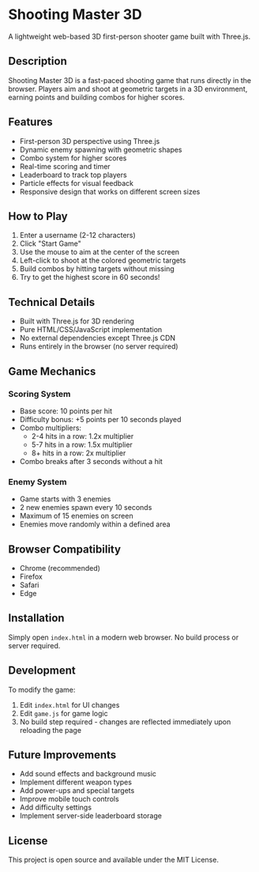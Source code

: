 # Shooting Master 3D

A lightweight web-based 3D first-person shooter game built with Three.js.

## Description

Shooting Master 3D is a fast-paced shooting game that runs directly in the browser. Players aim and shoot at geometric targets in a 3D environment, earning points and building combos for higher scores.

## Features

- First-person 3D perspective using Three.js
- Dynamic enemy spawning with geometric shapes
- Combo system for higher scores
- Real-time scoring and timer
- Leaderboard to track top players
- Particle effects for visual feedback
- Responsive design that works on different screen sizes

## How to Play

1. Enter a username (2-12 characters)
2. Click "Start Game"
3. Use the mouse to aim at the center of the screen
4. Left-click to shoot at the colored geometric targets
5. Build combos by hitting targets without missing
6. Try to get the highest score in 60 seconds!

## Technical Details

- Built with Three.js for 3D rendering
- Pure HTML/CSS/JavaScript implementation
- No external dependencies except Three.js CDN
- Runs entirely in the browser (no server required)

## Game Mechanics

### Scoring System
- Base score: 10 points per hit
- Difficulty bonus: +5 points per 10 seconds played
- Combo multipliers:
  - 2-4 hits in a row: 1.2x multiplier
  - 5-7 hits in a row: 1.5x multiplier
  - 8+ hits in a row: 2x multiplier
- Combo breaks after 3 seconds without a hit

### Enemy System
- Game starts with 3 enemies
- 2 new enemies spawn every 10 seconds
- Maximum of 15 enemies on screen
- Enemies move randomly within a defined area

## Browser Compatibility

- Chrome (recommended)
- Firefox
- Safari
- Edge

## Installation

Simply open `index.html` in a modern web browser. No build process or server required.

## Development

To modify the game:

1. Edit `index.html` for UI changes
2. Edit `game.js` for game logic
3. No build step required - changes are reflected immediately upon reloading the page

## Future Improvements

- Add sound effects and background music
- Implement different weapon types
- Add power-ups and special targets
- Improve mobile touch controls
- Add difficulty settings
- Implement server-side leaderboard storage

## License

This project is open source and available under the MIT License.